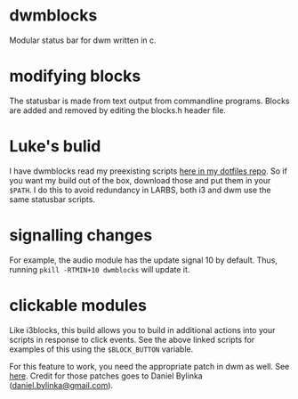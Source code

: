# dwmblocks
Modular status bar for dwm written in c.
# modifying blocks
The statusbar is made from text output from commandline programs.
Blocks are added and removed by editing the blocks.h header file.
# Luke's bulid
I have dwmblocks read my preexisting scripts [here in my dotfiles repo](https://github.com/LukeSmithxyz/voidrice/tree/master/.local/bin/statusbar).
So if you want my build out of the box, download those and put them in your `$PATH`.
I do this to avoid redundancy in LARBS, both i3 and dwm use the same statusbar scripts.
# signalling changes
For example, the audio module has the update signal 10 by default.
Thus, running `pkill -RTMIN+10 dwmblocks` will update it.
# clickable modules
Like i3blocks, this build allows you to build in additional actions into your scripts in response to click events.
See the above linked scripts for examples of this using the `$BLOCK_BUTTON` variable.

For this feature to work, you need the appropriate patch in dwm as well. See [here](https://gist.github.com/danbyl/54f7c1d57fc6507242a95b71c3d8fdea).
Credit for those patches goes to Daniel Bylinka (daniel.bylinka@gmail.com).
